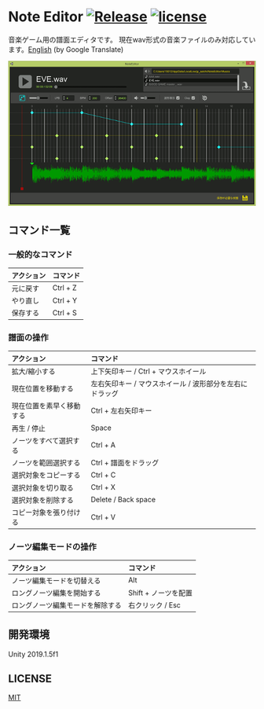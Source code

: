 # Note Editor [![Release](https://img.shields.io/github/release/setchi/NoteEditor.svg?style=flat-square)](https://github.com/setchi/NoteEditor/releases/latest) [![license](https://img.shields.io/badge/license-MIT-green.svg?style=flat-square)](https://github.com/setchi/NoteEditor/blob/master/LICENSE)
音楽ゲーム用の譜面エディタです。
現在wav形式の音楽ファイルのみ対応しています。[English](https://translate.google.com/translate?sl=ja&tl=en&u=https://github.com/setchi/NoteEditor) (by Google Translate)

![screenshot](screenshot.png)

## コマンド一覧
### 一般的なコマンド
| アクション | コマンド |
|:-----------|:------------|
| 元に戻す     |   Ctrl + Z    |
| やり直し     |   Ctrl + Y    |
| 保存する     |   Ctrl + S    |

### 譜面の操作
| アクション | コマンド |
|:-----------|:------------|
| 拡大/縮小する | 上下矢印キー / Ctrl + マウスホイール |
| 現在位置を移動する | 左右矢印キー / マウスホイール / 波形部分を左右にドラッグ |
| 現在位置を素早く移動する | Ctrl + 左右矢印キー |
| 再生 / 停止 | Space |
| ノーツをすべて選択する | Ctrl + A |
| ノーツを範囲選択する    |     Ctrl + 譜面をドラッグ   |
| 選択対象をコピーする    |    Ctrl + C     |
| 選択対象を切り取る     |   Ctrl + X    |
| 選択対象を削除する | Delete / Back space |
| コピー対象を張り付ける       |     Ctrl + V     |

### ノーツ編集モードの操作
| アクション | コマンド |
|:-----------|:------------|
| ノーツ編集モードを切替える | Alt |
| ロングノーツ編集を開始する      |      Shift + ノーツを配置    |
| ロングノーツ編集モードを解除する      |   右クリック / Esc    |

## 開発環境
Unity 2019.1.5f1

## LICENSE
[MIT](https://github.com/setchi/NoteEditor/blob/master/LICENSE)

